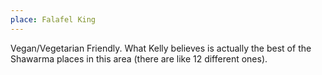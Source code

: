 ```yaml
---
place: Falafel King
---
```

Vegan/Vegetarian Friendly. What Kelly believes is actually the best of the Shawarma places in this area (there are like 12 different ones).
